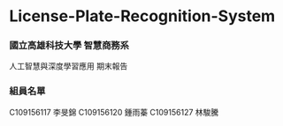 # License-Plate-Recognition-System

### 國立高雄科技大學 智慧商務系
人工智慧與深度學習應用 期末報告

### 組員名單
C109156117 李旻錦
C109156120 鍾雨蓁
C109156127 林駿騰
